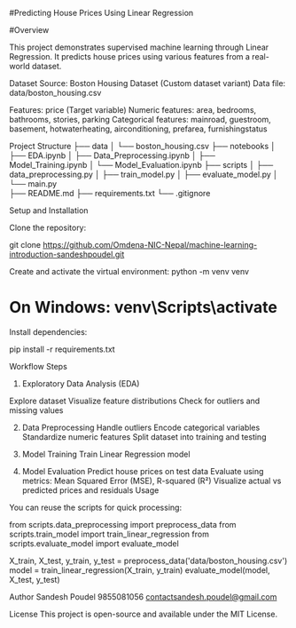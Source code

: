 #Predicting House Prices Using Linear Regression

#Overview

This project demonstrates supervised machine learning through Linear Regression. It predicts house prices using various features from a real-world dataset.

Dataset
Source: Boston Housing Dataset (Custom dataset variant)
Data file: data/boston_housing.csv

Features:
price (Target variable)
Numeric features: area, bedrooms, bathrooms, stories, parking
Categorical features: mainroad, guestroom, basement, hotwaterheating, airconditioning, prefarea, furnishingstatus

Project Structure
├── data
│   └── boston_housing.csv
├── notebooks
│   ├── EDA.ipynb
│   ├── Data_Preprocessing.ipynb
│   ├── Model_Training.ipynb
│   └── Model_Evaluation.ipynb
├── scripts
│   ├── data_preprocessing.py
│   ├── train_model.py
│   ├── evaluate_model.py
│   └── main.py                  
├── README.md
├── requirements.txt
└── .gitignore


Setup and Installation

Clone the repository:

git clone https://github.com/Omdena-NIC-Nepal/machine-learning-introduction-sandeshpoudel.git


Create and activate the virtual environment:
python -m venv venv
# On Windows: venv\Scripts\activate

Install dependencies:

pip install -r requirements.txt

Workflow Steps

1. Exploratory Data Analysis (EDA)

Explore dataset
Visualize feature distributions
Check for outliers and missing values

2. Data Preprocessing
Handle outliers
Encode categorical variables
Standardize numeric features
Split dataset into training and testing

3. Model Training
Train Linear Regression model

4. Model Evaluation
Predict house prices on test data
Evaluate using metrics: Mean Squared Error (MSE), R-squared (R²)
Visualize actual vs predicted prices and residuals
Usage

You can reuse the scripts for quick processing:

from scripts.data_preprocessing import preprocess_data
from scripts.train_model import train_linear_regression
from scripts.evaluate_model import evaluate_model

X_train, X_test, y_train, y_test = preprocess_data('data/boston_housing.csv')
model = train_linear_regression(X_train, y_train)
evaluate_model(model, X_test, y_test)

Author
Sandesh Poudel
9855081056
contactsandesh.poudel@gmail.com

License
This project is open-source and available under the MIT License.